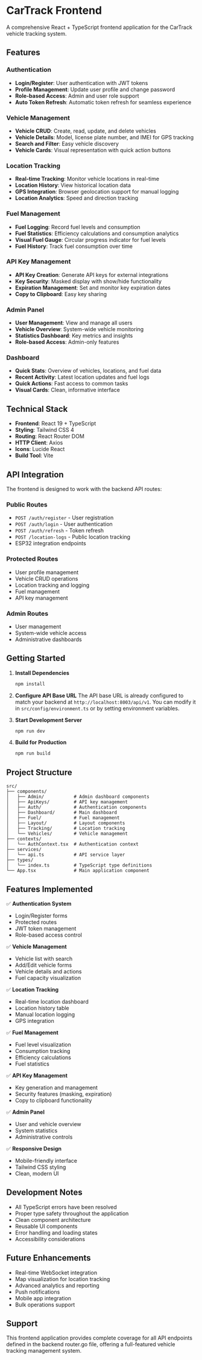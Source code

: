 # CarTrack Frontend

A comprehensive React + TypeScript frontend application for the CarTrack vehicle tracking system.

## Features

### Authentication
- **Login/Register**: User authentication with JWT tokens
- **Profile Management**: Update user profile and change password
- **Role-based Access**: Admin and user role support
- **Auto Token Refresh**: Automatic token refresh for seamless experience

### Vehicle Management
- **Vehicle CRUD**: Create, read, update, and delete vehicles
- **Vehicle Details**: Model, license plate number, and IMEI for GPS tracking
- **Search and Filter**: Easy vehicle discovery
- **Vehicle Cards**: Visual representation with quick action buttons

### Location Tracking
- **Real-time Tracking**: Monitor vehicle locations in real-time
- **Location History**: View historical location data
- **GPS Integration**: Browser geolocation support for manual logging
- **Location Analytics**: Speed and direction tracking

### Fuel Management
- **Fuel Logging**: Record fuel levels and consumption
- **Fuel Statistics**: Efficiency calculations and consumption analytics
- **Visual Fuel Gauge**: Circular progress indicator for fuel levels
- **Fuel History**: Track fuel consumption over time

### API Key Management
- **API Key Creation**: Generate API keys for external integrations
- **Key Security**: Masked display with show/hide functionality
- **Expiration Management**: Set and monitor key expiration dates
- **Copy to Clipboard**: Easy key sharing

### Admin Panel
- **User Management**: View and manage all users
- **Vehicle Overview**: System-wide vehicle monitoring
- **Statistics Dashboard**: Key metrics and insights
- **Role-based Access**: Admin-only features

### Dashboard
- **Quick Stats**: Overview of vehicles, locations, and fuel data
- **Recent Activity**: Latest location updates and fuel logs
- **Quick Actions**: Fast access to common tasks
- **Visual Cards**: Clean, informative interface

## Technical Stack

- **Frontend**: React 19 + TypeScript
- **Styling**: Tailwind CSS 4
- **Routing**: React Router DOM
- **HTTP Client**: Axios
- **Icons**: Lucide React
- **Build Tool**: Vite

## API Integration

The frontend is designed to work with the backend API routes:

### Public Routes
- `POST /auth/register` - User registration
- `POST /auth/login` - User authentication
- `POST /auth/refresh` - Token refresh
- `POST /location-logs` - Public location tracking
- ESP32 integration endpoints

### Protected Routes
- User profile management
- Vehicle CRUD operations
- Location tracking and logging
- Fuel management
- API key management

### Admin Routes
- User management
- System-wide vehicle access
- Administrative dashboards

## Getting Started

1. **Install Dependencies**
   ```bash
   npm install
   ```

2. **Configure API Base URL**
   The API base URL is already configured to match your backend at `http://localhost:8003/api/v1`.
   You can modify it in `src/config/environment.ts` or by setting environment variables.

3. **Start Development Server**
   ```bash
   npm run dev
   ```

4. **Build for Production**
   ```bash
   npm run build
   ```

## Project Structure

```
src/
├── components/
│   ├── Admin/           # Admin dashboard components
│   ├── ApiKeys/         # API key management
│   ├── Auth/            # Authentication components
│   ├── Dashboard/       # Main dashboard
│   ├── Fuel/            # Fuel management
│   ├── Layout/          # Layout components
│   ├── Tracking/        # Location tracking
│   └── Vehicles/        # Vehicle management
├── contexts/
│   └── AuthContext.tsx  # Authentication context
├── services/
│   └── api.ts           # API service layer
├── types/
│   └── index.ts         # TypeScript type definitions
└── App.tsx              # Main application component
```

## Features Implemented

✅ **Authentication System**
- Login/Register forms
- Protected routes
- JWT token management
- Role-based access control

✅ **Vehicle Management**
- Vehicle list with search
- Add/Edit vehicle forms
- Vehicle details and actions
- Fuel capacity visualization

✅ **Location Tracking**
- Real-time location dashboard
- Location history table
- Manual location logging
- GPS integration

✅ **Fuel Management**
- Fuel level visualization
- Consumption tracking
- Efficiency calculations
- Fuel statistics

✅ **API Key Management**
- Key generation and management
- Security features (masking, expiration)
- Copy to clipboard functionality

✅ **Admin Panel**
- User and vehicle overview
- System statistics
- Administrative controls

✅ **Responsive Design**
- Mobile-friendly interface
- Tailwind CSS styling
- Clean, modern UI

## Development Notes

- All TypeScript errors have been resolved
- Proper type safety throughout the application
- Clean component architecture
- Reusable UI components
- Error handling and loading states
- Accessibility considerations

## Future Enhancements

- Real-time WebSocket integration
- Map visualization for location tracking
- Advanced analytics and reporting
- Push notifications
- Mobile app integration
- Bulk operations support

## Support

This frontend application provides complete coverage for all API endpoints defined in the backend router.go file, offering a full-featured vehicle tracking management system.